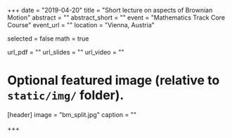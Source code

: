 +++
date = "2019-04-20"
title = "Short lecture on aspects of Brownian Motion"
abstract = ""
abstract_short = ""
event = "Mathematics Track Core Course"
event_url = ""
location = "Vienna, Austria"

selected = false
math = true

url_pdf = ""
url_slides = ""
url_video = ""

# Optional featured image (relative to `static/img/` folder).
[header]
image = "bm_split.jpg"
caption = ""

+++

